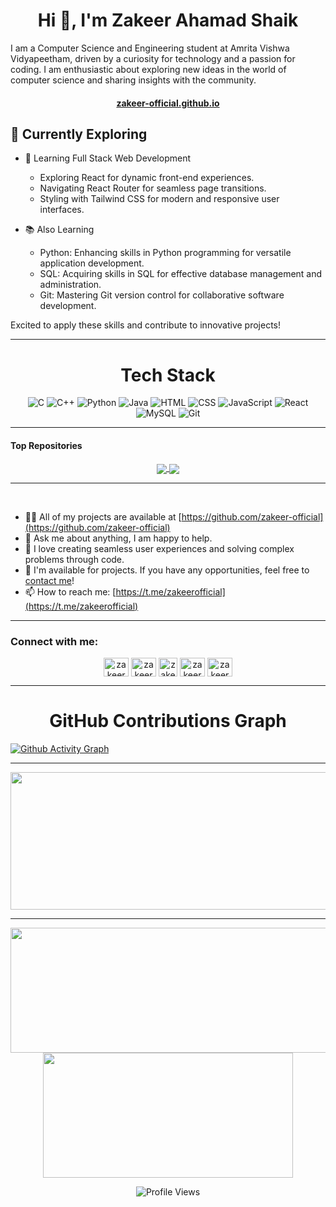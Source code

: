 <h1 align="center">Hi 👋, I'm Zakeer Ahamad Shaik</h1>

<p align="left">I am a Computer Science and Engineering student at Amrita Vishwa Vidyapeetham, driven by a curiosity for technology and a passion for coding. I am enthusiastic about exploring new ideas in the world of computer science and sharing insights with the community.</p>



<h4 align="center"><a href="https://zakeer-official.github.io/">zakeer-official.github.io</a></h4>

## 🌱 Currently Exploring

- 🚀 Learning Full Stack Web Development
  - Exploring React for dynamic front-end experiences.
  - Navigating React Router for seamless page transitions.
  - Styling with Tailwind CSS for modern and responsive user interfaces.

- 📚 Also Learning
  - Python: Enhancing skills in Python programming for versatile application development.
  - SQL: Acquiring skills in SQL for effective database management and administration.
  - Git: Mastering Git version control for collaborative software development.

Excited to apply these skills and contribute to innovative projects!

---


<h1 align="center"> Tech Stack </h1>
<div align="center">
<img src="https://skillicons.dev/icons?i=c" title="C"/>
<img src="https://skillicons.dev/icons?i=cpp" title="C++"/>
<img src="https://skillicons.dev/icons?i=python" title="Python"/>
<img src="https://skillicons.dev/icons?i=java" title="Java"/>
<img src="https://skillicons.dev/icons?i=html" title="HTML"/>
<img src="https://skillicons.dev/icons?i=css" title="CSS"/>
<img src="https://skillicons.dev/icons?i=js" title="JavaScript"/>
<img src="https://skillicons.dev/icons?i=react" title="React"/>
<img src="https://skillicons.dev/icons?i=mysql" title="MySQL"/>
<!-- <img src="https://skillicons.dev/icons?i=postgres" title="PostgreSQL"/>
<img src="https://skillicons.dev/icons?i=ubuntu" title="Ubuntu"/>
<img src="https://skillicons.dev/icons?i=go" title="Go"/>
<img src="https://skillicons.dev/icons?i=php" title="PHP"/>
<img src="https://skillicons.dev/icons?i=bash" title="Bash"/>
<img src="https://skillicons.dev/icons?i=haskell" title="Haskell"/>
<img src="https://skillicons.dev/icons?i=scala" title="Scala"/> -->
<img src="https://skillicons.dev/icons?i=git" title="Git"/>
<!-- <img src="https://skillicons.dev/icons?i=githubactions" title="GitHub Actions"/> -->
</div>

---


#### Top Repositories

<div align="center">
<a href="https://github.com/zakeer-official/leetcode">
  <img align="center" src="https://github-readme-stats.vercel.app/api/pin/?username=zakeer-official&repo=leetcode&theme=buefy" />
</a>
<a href="https://github.com/zakeer-official/Natural-Gas-Consumption">
  <img align="center" src="https://github-readme-stats.vercel.app/api/pin/?username=zakeer-official&repo=Natural-Gas-Consumption&theme=buefy" />
</a>
</div>

---


<br>

- 👨‍💻 All of my projects are available at [https://github.com/zakeer-official](https://github.com/zakeer-official)
- 💬 Ask me about anything, I am happy to help.
- 🚀 I love creating seamless user experiences and solving complex problems through code.
- 💼 I'm available for projects. If you have any opportunities, feel free to [contact me](https://www.linkedin.com/in/zakeer7/)!
- 📫 How to reach me: [https://t.me/zakeerofficial](https://t.me/zakeerofficial)

---

<h3 align="left">Connect with me:</h3>
<div align="center">
<a href="https://linkedin.com/in/zakeer7" target="blank"><img align="center" src="https://raw.githubusercontent.com/rahuldkjain/github-profile-readme-generator/master/src/images/icons/Social/linked-in-alt.svg" alt="zakeerahamad" height="30" width="40" /></a>
<a href="https://instagram.com/" target="blank"><img align="center" src="https://raw.githubusercontent.com/rahuldkjain/github-profile-readme-generator/master/src/images/icons/Social/instagram.svg" alt="zakeerahamad" height="30" width="40" /></a>
<a href="https://t.me/zakeerofficial" target="blank"><img align="center" src="https://user-images.githubusercontent.com/61316762/191683290-5bbfd5a8-4d59-40ac-b91e-350643ef9ed2.png" alt="zakeerahamad" height="30" width="30" /></a>
<a href="https://medium.com/@zzakeer22" target="blank"><img align="center" src="https://raw.githubusercontent.com/rahuldkjain/github-profile-readme-generator/master/src/images/icons/Social/medium.svg" alt="zakeerahamad" height="30" width="40" /></a>
<a href="https://leetcode.com/u/zakeer_official/" target="blank"><img align="center" src="https://raw.githubusercontent.com/rahuldkjain/github-profile-readme-generator/master/src/images/icons/Social/leet-code.svg" alt="zakeerahamad" height="30" width="40" /></a>
</div>

---

<h1 align="center">  GitHub Contributions Graph </h1>

[![Github Activity Graph](https://github-readme-activity-graph.vercel.app/graph?username=zakeer-official&bg_color=0d1117&color=58a6ff&line=58a6ff&point=1f6feb&area=true&theme=github-dark)](https://github.com/zakeer-official)


---


<p align="center">
  <img width="800" height="220" src="https://streak-stats.demolab.com?user=zakeer-official&theme=highcontrast&hide_border=true&border_radius=5&card_width=800">
</p>


---




<p align="center">
  <img width="600" height="200" src="https://github-readme-stats.vercel.app/api?username=zakeer-official&show_icons=true&theme=vision-friendly-dark">
  <img width="400" height="200" src="https://github-readme-stats.vercel.app/api/top-langs/?username=zakeer-official&size_weight=0.05&count_weight=0.1&layout=compact&theme=vision-friendly-dark">
</p>




<div id="header" align="center">


![Profile Views](https://img.shields.io/badge/dynamic/json?color=blue&label=Profile%20Views&query=%24.profile_views&url=https://raw.githubusercontent.com/zakeer-official/zakeer-official/main/profile_count.json)

</div>
